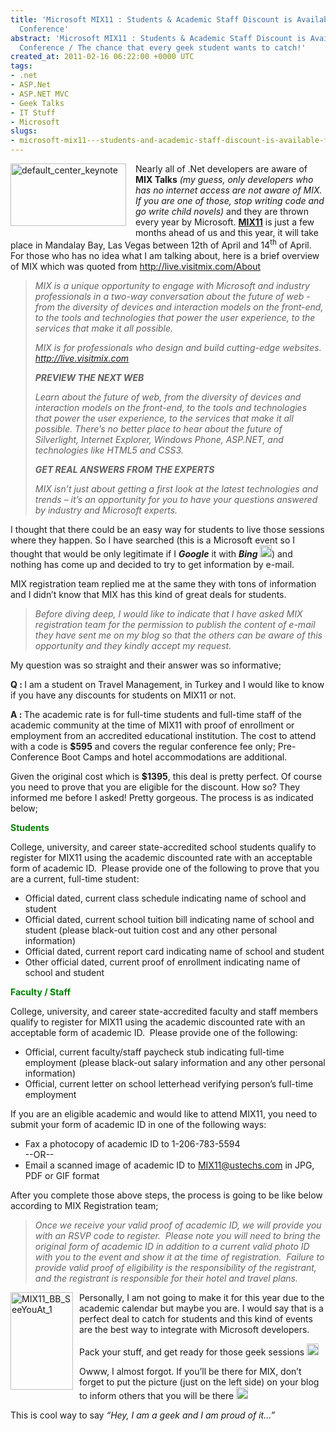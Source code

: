 ```yaml
---
title: 'Microsoft MIX11 : Students & Academic Staff Discount is Available For the
  Conference'
abstract: 'Microsoft MIX11 : Students & Academic Staff Discount is Available For the
  Conference / The chance that every geek student wants to catch!'
created_at: 2011-02-16 06:22:00 +0000 UTC
tags:
- .net
- ASP.Net
- ASP.NET MVC
- Geek Talks
- IT Stuff
- Microsoft
slugs:
- microsoft-mix11---students-and-academic-staff-discount-is-available-for-the-conference
---
```


<p><a href="http://tugberkugurlu.com/content/images/uploadedbyauthors/wlw/2ae0a318492c_12B34/default_center_keynote.jpg"><img height="100" width="185" src="http://tugberkugurlu.com/content/images/uploadedbyauthors/wlw/2ae0a318492c_12B34/default_center_keynote_thumb.jpg" alt="default_center_keynote" title="default_center_keynote" style="background-image: none; margin-top: 0px; margin-right: 15px; margin-bottom: 15px; margin-left: 0px; padding-left: 0px; padding-right: 0px; display: inline; padding-top: 0px; float: left; border: 0px initial initial;" /></a>Nearly all of .Net developers are aware of <strong>MIX Talks</strong> <em>(my guess, only developers who has no internet access are not aware of MIX. If you are one of those, stop writing code and go write child novels) </em>and they are thrown every year by Microsoft. <strong><a target="_blank" rel="http://live.visitmix.com/" href="http://live.visitmix.com/" title="http://live.visitmix.com/">MIX11</a></strong> is just a few months ahead of us and this year, it will take place in Mandalay Bay, Las Vegas between 12th of April and 14<sup>th</sup> of April. For those who has no idea what I am talking about, here is a brief overview of MIX which was quoted from <a href="http://live.visitmix.com/About">http://live.visitmix.com/About</a></p>
<blockquote>
<p><em>MIX is a unique opportunity to engage with Microsoft and industry professionals in a two-way conversation about the future of web - from the diversity of devices and interaction models on the front-end, to the tools and technologies that power the user experience, to the services that make it all possible.</em></p>
<p><em>MIX is for professionals who design and build cutting-edge websites. </em><a href="http://live.visitmix.com"><em>http://live.visitmix.com</em></a></p>
<em><strong>PREVIEW THE NEXT WEB</strong> </em>
<p><em>Learn about the future of web, from the diversity of devices and interaction models on the front-end, to the tools and technologies that power the user experience, to the services that make it all possible. There&rsquo;s no better place to hear about the future of Silverlight, Internet Explorer, Windows Phone, ASP.NET, and technologies like HTML5 and CSS3.</em></p>
<p><strong><em>GET REAL ANSWERS FROM THE EXPERTS</em></strong></p>
<p><em>MIX isn&rsquo;t just about getting a first look at the latest technologies and trends &ndash; it&rsquo;s an opportunity for you to have your questions answered by industry and Microsoft experts.</em></p>
</blockquote>
<p>I thought that there could be an easy way for students to live those sessions where they happen. So I have searched (this is a Microsoft event so I thought that would be only legitimate if I <strong><em>Google</em></strong> it with <strong><em>Bing <img src="http://tugberkugurlu.com/content/images/uploadedbyauthors/wlw/2ae0a318492c_12B34/wlEmoticon-smile.png" alt="Smile" style="border-style: none;" width="19" height="19" /></em></strong>) and nothing has come up and decided to try to get information by e-mail.</p>
<p>MIX registration team replied me at the same they with tons of information and I didn&rsquo;t know that MIX has this kind of great deals for students.</p>
<blockquote>
<p><em>Before diving deep, I would like to indicate that I have asked MIX registration team for the permission to publish the content of e-mail they have sent me on my blog so that the others can be aware of this opportunity and they kindly accept my request.</em></p>
</blockquote>
<p>My question was so straight and their answer was so informative;</p>
<p><strong>Q : </strong>I am a student on Travel Management, in Turkey and I would like to know if you have any discounts for students on MIX11 or not.</p>
<p><strong>A : </strong>The academic rate is for full-time students and full-time staff of the academic community at the time of MIX11 with proof of enrollment or employment from an accredited educational institution. The cost to attend with a code is <strong>$595</strong> and covers the regular conference fee only; Pre-Conference Boot Camps and hotel accommodations are additional.</p>
<p>Given the original cost which is <strong>$1395</strong>, this deal is pretty perfect. Of course you need to prove that you are eligible for the discount. How so? They informed me before I asked! Pretty gorgeous. The process is as indicated below;</p>
<p><strong><span style="color: #008000;" color="#008000">Students</span></strong></p>
<p>College, university, and career state-accredited school students qualify to register for MIX11 using the academic discounted rate with an acceptable form of academic ID.&nbsp; Please provide one of the following to prove that you are a current, full-time student:</p>
<ul>
<li>Official dated, current class schedule indicating name of school and student </li>
<li>Official dated, current school tuition bill indicating name of school and student (please black-out tuition cost and any other personal information) </li>
<li>Official dated, current report card indicating name of school and student </li>
<li>Other official dated, current proof of enrollment indicating name of school and student </li>
</ul>
<p><span style="color: #008000;" color="#008000"><strong>Faculty / Staff</strong></span></p>
<p>College, university, and career state-accredited faculty and staff members qualify to register for MIX11 using the academic discounted rate with an acceptable form of academic ID.&nbsp; Please provide one of the following:</p>
<ul>
<li>Official, current faculty/staff paycheck stub indicating full-time employment (please black-out salary information and any other personal information) </li>
<li>Official, current letter on school letterhead verifying person&rsquo;s full-time employment </li>
</ul>
<p>If you are an eligible academic and would like to attend MIX11, you need to submit your form of academic ID in one of the following ways:</p>
<ul>
<li>Fax a photocopy of academic ID to 1-206-783-5594     <br />--OR--</li>
<li>Email a scanned image of academic ID to <a href="mailto:MIX11@ustechs.com">MIX11@ustechs.com</a> in JPG, PDF or GIF format</li>
</ul>
<p>After you complete those above steps, the process is going to be like below according to MIX Registration team;</p>
<blockquote>
<p><em>Once we receive your valid proof of academic ID, we will provide you with an RSVP code to register.&nbsp; Please note you will need to bring the original form of academic ID in addition to a current valid photo ID with you to the event and show it at the time of registration.&nbsp; Failure to provide valid proof of eligibility is the responsibility of the registrant, and the registrant is responsible for their hotel and travel plans.</em></p>
</blockquote>
<p><a href="http://tugberkugurlu.com/content/images/uploadedbyauthors/wlw/2ae0a318492c_12B34/MIX11_BB_SeeYouAt_1.gif"><img height="156" width="100" src="http://tugberkugurlu.com/content/images/uploadedbyauthors/wlw/2ae0a318492c_12B34/MIX11_BB_SeeYouAt_1_thumb.gif" alt="MIX11_BB_SeeYouAt_1" title="MIX11_BB_SeeYouAt_1" style="background-image: none; margin-top: 0px; margin-right: 10px; margin-bottom: 10px; margin-left: 0px; padding-left: 0px; padding-right: 0px; display: inline; padding-top: 0px; float: left; border: 0px initial initial;" /></a>Personally, I am not going to make it for this year due to the academic calendar but maybe you are. I would say that is a perfect deal to catch for students and this kind of events are the best way to integrate with Microsoft developers.</p>
<p>Pack your stuff, and get ready for those geek sessions <img src="http://tugberkugurlu.com/content/images/uploadedbyauthors/wlw/2ae0a318492c_12B34/wlEmoticon-smile.png" alt="Smile" style="border-style: none;" width="19" height="19" /></p>
<p>Owww, I almost forgot. If you&rsquo;ll be there for MIX, don&rsquo;t forget to put the picture (just on the left side) on your blog to inform others that you will be there <img src="http://tugberkugurlu.com/content/images/uploadedbyauthors/wlw/2ae0a318492c_12B34/wlEmoticon-smile.png" alt="Smile" style="border-style: none;" width="19" height="19" /></p>
<p>This is cool way to say <em>&ldquo;Hey, I am a geek and I am proud of it&hellip;&rdquo;</em></p>